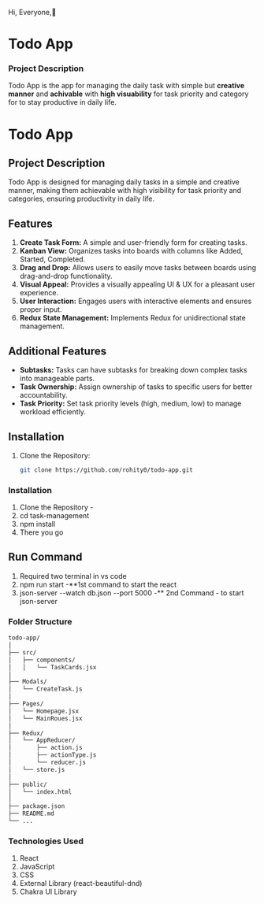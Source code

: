 Hi, Everyone,👋

# Todo App

### Project Description

Todo App is the app for managing the daily task with simple but **creative manner** and **achivable** with **high visuability** for task priority and category for to stay productive in daily life.

# Todo App

## Project Description

Todo App is designed for managing daily tasks in a simple and creative manner, making them achievable with high visibility for task priority and categories, ensuring productivity in daily life.

## Features
1. **Create Task Form:** A simple and user-friendly form for creating tasks.
2. **Kanban View:** Organizes tasks into boards with columns like Added, Started, Completed.
3. **Drag and Drop:** Allows users to easily move tasks between boards using drag-and-drop functionality.
4. **Visual Appeal:** Provides a visually appealing UI & UX for a pleasant user experience.
5. **User Interaction:** Engages users with interactive elements and ensures proper input.
6. **Redux State Management:** Implements Redux for unidirectional state management.

## Additional Features

- **Subtasks:** Tasks can have subtasks for breaking down complex tasks into manageable parts.
- **Task Ownership:** Assign ownership of tasks to specific users for better accountability.
- **Task Priority:** Set task priority levels (high, medium, low) to manage workload efficiently.

## Installation

1. Clone the Repository:
   ```bash
   git clone https://github.com/rohity0/todo-app.git
   ```

### Installation

1. Clone the Repository -
2. cd task-management
3. npm install
4. There you go

## Run Command

1. Required two terminal in vs code
2. npm run start -\*\*1st command to start the react
3. json-server --watch db.json --port 5000 -\*\* 2nd Command - to start json-server

### Folder Structure

```bash
todo-app/
│
├── src/
│   ├── components/
│   │   └── TaskCards.jsx
│
├── Modals/
│   └── CreateTask.js
│
├── Pages/
│   └── Homepage.jsx
│   └── MainRoues.jsx
│
├── Redux/
│   └── AppReducer/
│       ├── action.js
│       ├── actionType.js
│       └── reducer.js
│   └── store.js
│
├── public/
│   └── index.html
│
├── package.json
├── README.md
└── ...
```

### Technologies Used

1. React
2. JavaScript
3. CSS
4. External Library (react-beautiful-dnd)
5. Chakra UI Library
